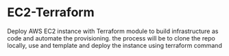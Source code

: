 # EC2-Terraform
Deploy AWS EC2 instance with Terraform module to build infrastructure as code and automate the provisioning. the process will be to clone the repo locally, use and template and deploy the instance using terraform command
